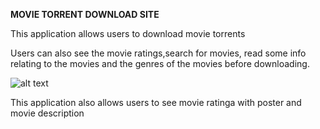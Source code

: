 **MOVIE TORRENT DOWNLOAD SITE**


This application allows users to download movie torrents

Users can also see the movie ratings,search for movies, read some info relating to the movies and the genres of the movies before downloading.


![alt text](https://movie-torrent-download.netlify.app/static/media/deadpool_2_bullets-wallpaper-1920x1080.866f3501.jpg)


This application also allows users to see movie ratinga with poster and movie description
